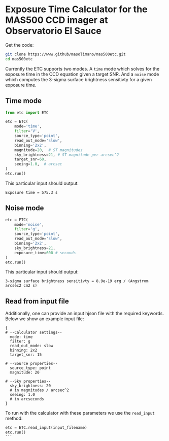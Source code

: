 # Exposure Time Calculator for the MAS500 CCD imager at Observatorio El Sauce

Get the code:
```sh
git clone https://www.github/masolimano/mas500etc.git
cd mas500etc
```

Currently the ETC supports two modes. A `time` mode which solves for the exposure time in the CCD equation given a target SNR. And a `noise`  mode which computes the 3-sigma surface brightness sensitivty for a given exposure time.
## Time mode
```py
from etc import ETC

etc = ETC(
    mode='time',
    filter='V',
    source_type='point',
    read_out_mode='slow',
    binning='2x2',
    magnitude=20,  # ST magnitudes
    sky_brightness=21, # ST magnitude per arcsec^2
    target_snr=60,
    seeing=1.0,  # arcsec
)
etc.run()
```

This particular input should output:
```
Exposure time = 575.3 s
```


## Noise mode
```py
etc = ETC(
    mode='noise',
    filter='g',
    source_type='point',
    read_out_mode='slow',
    binning='2x2',
    sky_brightness=21,
    exposure_time=600 # seconds
)
etc.run()
```

This particular input should output:
```
3-sigma surface brightness sensitivty = 8.9e-19 erg / (Angstrom arcsec2 cm2 s)
```

## Read from input file
Additionally, one can provide an input hjson file with the required keywords. Below we show an example input file:
```
{
# --Calculator settings--
  mode: time
  filter: g
  read_out_mode: slow
  binning: 2x2
  target_snr: 15

# --Source properties--
  source_type: point
  magnitude: 20

# --Sky properties--
  sky_brightness: 20
  # in magnitudes / arcsec^2
  seeing: 1.0 
  # in arcseconds
}
```

To run with the calculator with these parameters we use the `read_input` method:
````py
etc = ETC.read_input(input_filename)
etc.run()
```

